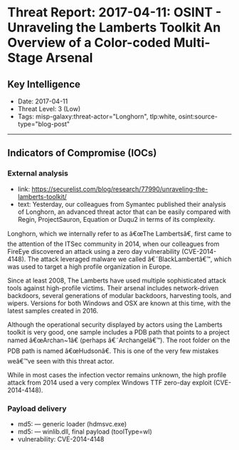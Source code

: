 # Threat Report: 2017-04-11: OSINT - Unraveling the Lamberts Toolkit An Overview of a Color-coded Multi-Stage Arsenal


## Key Intelligence
* Date: 2017-04-11
* Threat Level: 3 (Low)
* Tags: misp-galaxy:threat-actor="Longhorn", tlp:white, osint:source-type="blog-post"

---

## Indicators of Compromise (IOCs)
### External analysis
* link: https://securelist.com/blog/research/77990/unraveling-the-lamberts-toolkit/
* text: Yesterday, our colleagues from Symantec published their analysis of Longhorn, an advanced threat actor that can be easily compared with Regin, ProjectSauron, Equation or Duqu2 in terms of its complexity.

Longhorn, which we internally refer to as â€œThe Lambertsâ€, first came to the attention of the ITSec community in 2014, when our colleagues from FireEye discovered an attack using a zero day vulnerability (CVE-2014-4148). The attack leveraged malware we called â€˜BlackLambertâ€™, which was used to target a high profile organization in Europe.

Since at least 2008, The Lamberts have used multiple sophisticated attack tools against high-profile victims. Their arsenal includes network-driven backdoors, several generations of modular backdoors, harvesting tools, and wipers. Versions for both Windows and OSX are known at this time, with the latest samples created in 2016.

Although the operational security displayed by actors using the Lamberts toolkit is very good, one sample includes a PDB path that points to a project named â€œArchan~1â€ (perhaps â€˜Archangelâ€™). The root folder on the PDB path is named â€œHudsonâ€. This is one of the very few mistakes weâ€™ve seen with this threat actor.

While in most cases the infection vector remains unknown, the high profile attack from 2014 used a very complex Windows TTF zero-day exploit (CVE-2014-4148).

### Payload delivery
* md5: <md5> — generic loader (hdmsvc.exe)
* md5: <md5> — winlib.dll, final payload (toolType=wl)
* vulnerability: CVE-2014-4148
